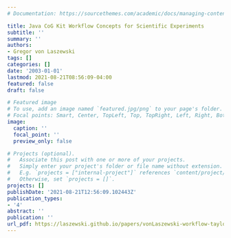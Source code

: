 ```yaml
---
# Documentation: https://sourcethemes.com/academic/docs/managing-content/

title: Java CoG Kit Workflow Concepts for Scientific Experiments
subtitle: ''
summary: ''
authors:
- Gregor von Laszewski
tags: []
categories: []
date: '2003-01-01'
lastmod: 2021-08-21T08:56:09-04:00
featured: false
draft: false

# Featured image
# To use, add an image named `featured.jpg/png` to your page's folder.
# Focal points: Smart, Center, TopLeft, Top, TopRight, Left, Right, BottomLeft, Bottom, BottomRight.
image:
  caption: ''
  focal_point: ''
  preview_only: false

# Projects (optional).
#   Associate this post with one or more of your projects.
#   Simply enter your project's folder or file name without extension.
#   E.g. `projects = ["internal-project"]` references `content/project/deep-learning/index.md`.
#   Otherwise, set `projects = []`.
projects: []
publishDate: '2021-08-21T12:56:09.102443Z'
publication_types:
- '4'
abstract: ''
publication: ''
url_pdf: https://laszewski.github.io/papers/vonLaszewski-workflow-taylor-anl.pdf
---
```

